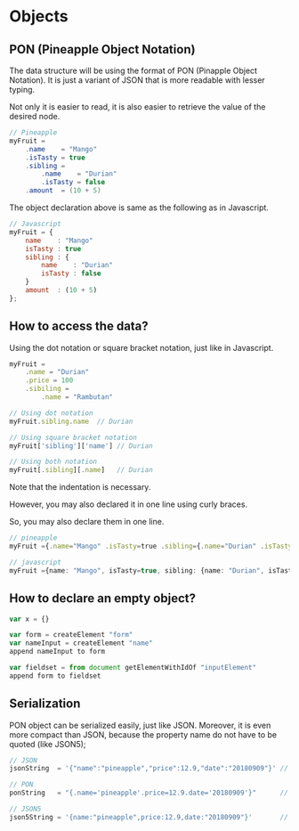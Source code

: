 # Objects
## PON (Pineapple Object Notation)
The data structure will be using the format of PON (Pinapple Object Notation). It is just a variant of JSON that is more readable with lesser typing.

Not only it is easier to read, it is also easier to retrieve the value of the desired node.

```java
// Pineapple 
myFruit =
    .name    = "Mango" 
    .isTasty = true
    .sibling =
        .name    = "Durian"
        .isTasty = false
    .amount  = (10 + 5)
```

The object declaration above is same as the following as in Javascript.
```js
// Javascript
myFruit = {
    name    : "Mango" 
    isTasty : true
    sibling : {
        name    : "Durian"
        isTasty : false
    }
    amount  : (10 + 5)
};
```

## How to access the data?
Using the dot notation or square bracket notation, just like in Javascript.
```js
myFruit = 
    .name = "Durian"
    .price = 100
    .sibiling =
        .name = "Rambutan"

// Using dot notation
myFruit.sibling.name  // Durian

// Using square bracket notation
myFruit['sibling']['name'] // Durian

// Using both notation
myFruit[.sibling][.name]   // Durian

```

Note that the indentation is necessary.

However, you may also declared it in one line using curly braces.

So, you may also declare them in one line. 
```ts
// pineapple
myFruit ={.name="Mango" .isTasty=true .sibling={.name="Durian" .isTasty=false .sibling=null}}

// javascript
myFruit ={name: "Mango", isTasty=true, sibling: {name: "Durian", isTasty: false, sibling: null}}
```


## How to declare an empty object?
```js
var x = {}
```







```js
var form = createElement "form"
var nameInput = createElement "name"
append nameInput to form

var fieldset = from document getElementWithIdOf "inputElement"
append form to fieldset

```

## Serialization
PON object can be serialized easily, just like JSON. Moreover, it is even more compact than JSON, because the property name do not have to be quoted (like JSON5);
```js
// JSON
jsonString  = '{"name":"pineapple","price":12.9,"date":"20180909"}' // 51 characters

// PON
ponString   = "{.name='pineapple'.price=12.9.date='20180909'}"      // 46 characters

// JSON5
json5String = '{name:"pineapple",price:12.9,date:"20180909"}'       // 45 characters
```